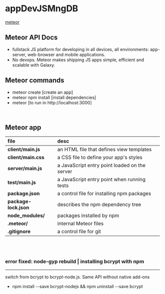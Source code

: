#  appDevJSMngDB


[meteor](meteor.com)



##  Meteor API Docs

- fullstack JS platform for developing in all devices, all environments:
  app-server, web-browser and mobile applications.
- No devops. Meteor makes shipping JS apps simple, efficient and scalable with Galaxy.



##	Meteor commands

- meteor create [create an app]   
- meteor npm install [install dependencies]   
- meteor [to run in http://localhost:3000]           



<br/>


##	Meteor app



| file                  | desc                                          |
| :-------------------- | :-------------------------------------------- |
| **client/main.js**    | an HTML file that defines view templates      |
| **client/main.css**   | a CSS file to define your app's styles        |
| **server/main.js**    | a JavaScript entry point loaded on the server |
| **test/main.js**      | a JavaScript entry point when running tests   |
| **package.json**      | a control file for installing npm packages    |
| **package-lock.json** | describes the npm dependency tree             |
| **node_modules/**     | packages installed by npm                     |
| **.meteor/**          | internal Meteor files                         |
| **.gitignore**        | a control file for git                        |







<br /><br />

###  error fixed: node-gyp rebuild | installing bcrypt with npm
---------------
 switch from bcrypt to bcrypt-node.js. Same API without native add-ons

- npm install --save bcrypt-nodejs && npm uninstall --save bcrypt
  